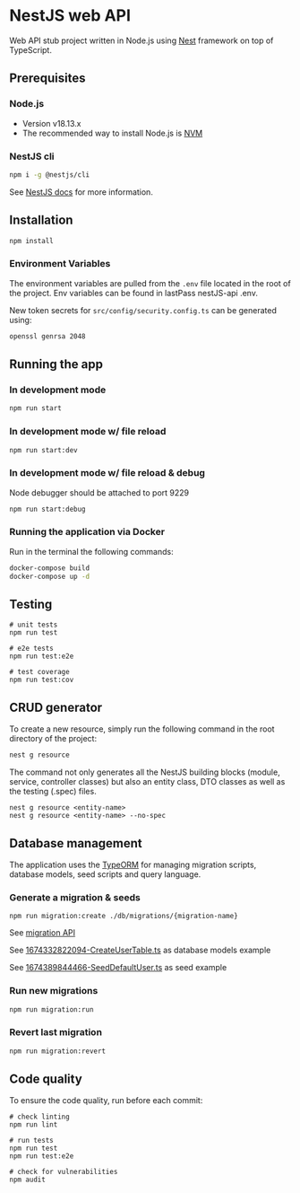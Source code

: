 # NestJS web API

Web API stub project written in Node.js using [Nest](https://github.com/nestjs/nest) framework on top of TypeScript.


## Prerequisites

### Node.js
- Version v18.13.x
- The recommended way to install Node.js is [NVM](https://github.com/nvm-sh/nvm)

### NestJS cli
```bash
npm i -g @nestjs/cli
```
See [NestJS docs](*https://docs.nestjs.com/#installation) for more information.


## Installation

```bash
npm install
```

### Environment Variables

The environment variables are pulled from the `.env` file located in the root of the project.
Env variables can be found in lastPass nestJS-api .env.

New token secrets for `src/config/security.config.ts` can be generated using:

```bash
openssl genrsa 2048
```

## Running the app

### In development mode
```bash
npm run start
```

### In development mode w/ file reload
```bash
npm run start:dev
```

### In development mode w/ file reload & debug
Node debugger should be attached to port 9229
```bash
npm run start:debug
```

### Running the application via Docker

Run in the terminal the following commands:

``` bash
docker-compose build
docker-compose up -d
```

## Testing

```
# unit tests
npm run test

# e2e tests
npm run test:e2e

# test coverage
npm run test:cov
```

## CRUD generator
To create a new resource, simply run the following command in the root directory of the project:
```bash
nest g resource
``` 

The command not only generates all the NestJS building blocks (module, service, controller classes) but also an entity class, DTO classes as well as the testing (.spec) files.

```
nest g resource <entity-name>
nest g resource <entity-name> --no-spec
```

## Database management

The application uses the [TypeORM](https://typeorm.io/migrations) for managing migration scripts, database models, seed scripts and query language.

### Generate a migration & seeds
```
npm run migration:create ./db/migrations/{migration-name}
```
See [migration API](https://typeorm.io/migrations#using-migration-api-to-write-migrations)

See [1674332822094-CreateUserTable.ts](/db/migrations/1674332822094-CreateUserTable.ts) as database models example

See [1674389844466-SeedDefaultUser.ts](/db/migrations/1674389844466-SeedDefaultUser.ts) as seed example 

### Run new migrations 
```bash
npm run migration:run
```

### Revert last migration
```bash
npm run migration:revert
```

## Code quality
To ensure the code quality, run before each commit:
```
# check linting
npm run lint

# run tests
npm run test
npm run test:e2e

# check for vulnerabilities
npm audit
```
